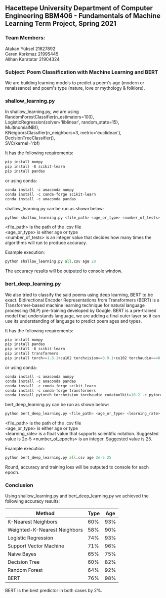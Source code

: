 ## Hacettepe University Department of Computer Engineering BBM406 - Fundamentals of Machine Learning Term Project, Spring 2021

### Team Members:
Atakan Yüksel 21627892<br>
Ceren Korkmaz 21995445<br>
Alihan Karatatar 21904324<br>

### Subject: Poem Classification with Machine Learning and BERT
We are building learning models to predict a poem's age (modern or renaissance) and poem's type (nature, love or mythology & folklore).

### shallow_learning.py
In shallow_learning.py, we are using<br>
RandomForestClassifier(n_estimators=100),<br>
LogisticRegression(solver='liblinear', random_state=15),<br>
MultinomialNB(),<br>
KNeigborsClassifier(n_neighbors=3, metric='euclidean'),<br>
DecisionTreeClassifier(),<br>
SVC(kernel='rbf)

It has the following requirements:
```python
pip install numpy
pip install -U scikit-learn
pip install pandas
```
or using conda:
```python
conda install -c anaconda numpy
conda install -c conda-forge scikit-learn
conda install -c anaconda pandas
```

shallow_learning.py can be run as shown below:
```python
python shallow_learning.py <file_path> <age_or_type> <number_of_tests>
```

<file_path> is the path of the .csv file<br>
<age_or_type> is either age or type<br>
<number_of_tests> is an integer value that decides how many times the algorithms will run to produce accuracy.<br>

Example execution:
```python
python shallow_learning.py all.csv age 20
```

The accuracy results will be outputed to console window.

### bert_deep_learning.py
We also tried to classify the said poems using deep learning, BERT to be exact. Bidirectional Encoder Representations from Transformers (BERT) is a Transformer-based machine learning technique for natural language processing (NLP) pre-training developed by Google. BERT is a pre-trained model that understands language, we are adding a final outer layer so it can use its understanding of language to predict poem ages and types.

It has the following requirements:
```python
pip install numpy
pip install pandas
pip install -U scikit-learn
pip install transformers
pip install torch==1.8.1+cu102 torchvision==0.9.1+cu102 torchaudio===0.8.1 -f https://download.pytorch.org/whl/torch_stable.html
```
or using conda:
```python
conda install -c anaconda numpy
conda install -c anaconda pandas
conda install -c conda-forge scikit-learn
conda install -c conda-forge transformers
conda install pytorch torchvision torchaudio cudatoolkit=10.2 -c pytorch
```

bert_deep_learning.py can be run as shown below:
```python
python bert_deep_learning.py <file_path> <age_or_type> <learning_rate> <number_of_epochs>
```

<file_path> is the path of the .csv file<br>
<age_or_type> is either age or type<br>
<learning_rate> is a float value that supports scientific notation. Suggested value is 2e-5
<number_of_epochs> is an integer. Suggested value is 25.

Example execution:
```python
python bert_deep_learning.py all.csv age 2e-5 25
```

Round, accuracy and training loss will be outputed to console for each epoch.

### Conclusion
Using shallow_learning.py and bert_deep_learning.py we achieved the following accuracy results:

Method | Type | Age
--- | --- | ---
K-Nearest Neighbors | 60% | 93%
Weighted-K-Nearest Neighbors | 58% | 90%
Logistic Regression | 74% | 93%
Support Vector Machine | 71% | 96%
Naive Bayes | 65% | 75%
Decision Tree | 60% | 82%
Random Forest | 64% | 92%
BERT | 76% | 98%

BERT is the best predictor in both cases by 2%.
